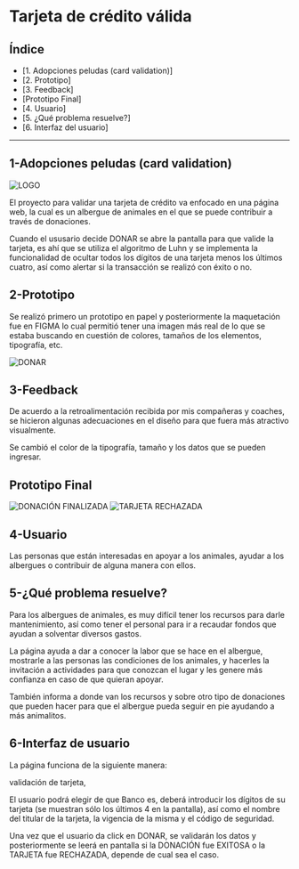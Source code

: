 # Tarjeta de crédito válida

## Índice

* [1. Adopciones peludas (card validation)] 
* [2. Prototipo]
* [3. Feedback]
* [Prototipo Final]
* [4. Usuario]
* [5. ¿Qué problema resuelve?]
* [6. Interfaz del usuario]

***

## 1-Adopciones peludas (card validation)

![LOGO](https://user-images.githubusercontent.com/108847679/179627535-404f85fe-59dd-40fe-a748-a489478d895b.png)

El proyecto para validar una tarjeta de crédito va enfocado en una página web,
la cual es un albergue de animales en el que se puede contribuir a través de 
donaciones. 

Cuando el ususario decide DONAR se abre la pantalla para que valide la tarjeta, 
es ahí que se utiliza el algoritmo de Luhn y se implementa la funcionalidad de ocultar
todos los dígitos de una tarjeta menos los últimos cuatro, así como alertar si 
la transacción se realizó con éxito o no.

## 2-Prototipo

Se realizó primero un prototipo en papel y posteriormente la maquetación fue en FIGMA
lo cual permitió tener una imagen más real de lo que se estaba buscando en
cuestión de colores, tamaños de los elementos, tipografía, etc.

![DONAR](https://user-images.githubusercontent.com/108847679/179628029-55da1142-33f5-4912-a00a-4dd916a77092.jpg)

## 3-Feedback 

De acuerdo a la retroalimentación recibida por mis compañeras y coaches, se hicieron algunas adecuaciones
en el diseño para que fuera más atractivo visualmente.

Se cambió el color de la tipografía, tamaño y los datos que se pueden ingresar. 

## Prototipo Final 
![DONACIÓN FINALIZADA](https://user-images.githubusercontent.com/108847679/179628060-3827cab6-7cfd-4240-8628-5c62accb8fde.jpg)
![TARJETA RECHAZADA](https://user-images.githubusercontent.com/108847679/179628073-dd9d4934-b2af-4fb1-8be3-eb282edae9cd.jpg)

## 4-Usuario
Las personas que están interesadas en apoyar a los animales, ayudar a los albergues o contribuir 
de alguna manera con ellos. 

## 5-¿Qué problema resuelve?
Para los albergues de animales, es muy difícil tener los recursos para darle mantenimiento, 
así como tener el personal para ir a recaudar fondos que ayudan a solventar diversos gastos.

La página ayuda a dar a conocer la labor que se hace en el albergue, mostrarle a las 
personas las condiciones de los animales, y hacerles la invitación a actividades para
que conozcan el lugar y les genere más confianza en caso de que quieran apoyar.

También informa a donde van los recursos y sobre otro tipo de donaciones que pueden
hacer para que el albergue pueda seguir en pie ayudando a más animalitos.

## 6-Interfaz de usuario

La página funciona de la siguiente manera:

validación de tarjeta,

El usuario podrá elegir de que Banco es, deberá introducir los dígitos de su tarjeta 
(se muestran sólo los últimos 4 en la pantalla), así como el nombre del titular 
de la tarjeta, la vigencia de la misma y el código de seguridad.

Una vez que el usuario da click en DONAR, se validarán los datos y posteriormente
se leerá en pantalla si la DONACIÓN fue EXITOSA o la TARJETA fue RECHAZADA, depende de cual 
sea el caso.




